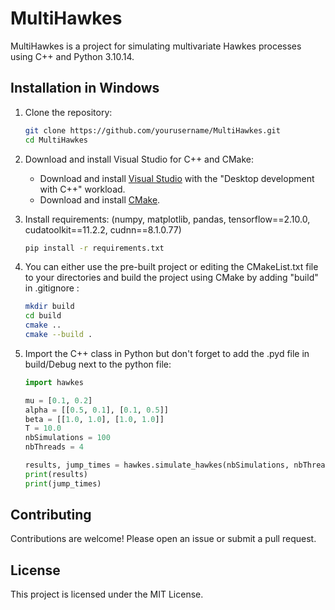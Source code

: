 # MultiHawkes

MultiHawkes is a project for simulating multivariate Hawkes processes using C++ and Python 3.10.14.

## Installation in Windows

1. Clone the repository:
    ```sh
    git clone https://github.com/yourusername/MultiHawkes.git
    cd MultiHawkes
    ```
2. Download and install Visual Studio for C++ and CMake:
    - Download and install [Visual Studio](https://visualstudio.microsoft.com/) with the "Desktop development with C++" workload.
    - Download and install [CMake](https://cmake.org/download/).


3. Install requirements: (numpy, matplotlib, pandas, tensorflow==2.10.0, cudatoolkit==11.2.2, cudnn==8.1.0.77)
    ```sh
    pip install -r requirements.txt
    ```

4. You can either use the pre-built project or editing the CMakeList.txt file to your directories and build the project using CMake by adding "build" in .gitignore :
    ```sh
    mkdir build
    cd build
    cmake ..
    cmake --build .
   ```

5. Import the C++ class in Python but don't forget to add the .pyd file in build/Debug next to the python file:
   ```python
   import hawkes

   mu = [0.1, 0.2]
   alpha = [[0.5, 0.1], [0.1, 0.5]]
   beta = [[1.0, 1.0], [1.0, 1.0]]
   T = 10.0
   nbSimulations = 100
   nbThreads = 4

   results, jump_times = hawkes.simulate_hawkes(nbSimulations, nbThreads, mu, alpha, beta, T)
   print(results)
   print(jump_times)
   ```

## Contributing

Contributions are welcome! Please open an issue or submit a pull request.

## License

This project is licensed under the MIT License.
